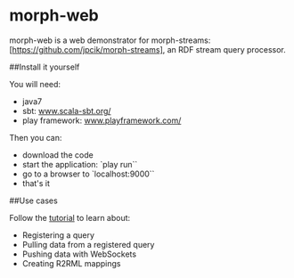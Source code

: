 morph-web
=========

morph-web is a web demonstrator for morph-streams: [https://github.com/jpcik/morph-streams], an RDF stream query processor.

##Install it yourself

You will need:
* java7
* sbt: www.scala-sbt.org/
* play framework: www.playframework.com/‎

Then you can:

* download the code
* start the application: `play run``
* go to a browser to `localhost:9000``
* that's it

##Use cases

Follow the [tutorial](https://github.com/jpcik/morph-web/wiki/Tutorial:-Morph-streams) to learn about:
* Registering a query
* Pulling data from a registered query
* Pushing data with WebSockets
* Creating R2RML mappings
